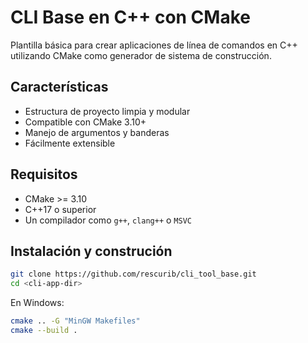 # CLI Base en C++ con CMake

Plantilla básica para crear aplicaciones de línea de comandos en C++ utilizando CMake como generador de sistema de construcción.

## Características

- Estructura de proyecto limpia y modular
- Compatible con CMake 3.10+
- Manejo de argumentos y banderas
- Fácilmente extensible

## Requisitos

- CMake >= 3.10
- C++17 o superior
- Un compilador como `g++`, `clang++` o `MSVC`

## Instalación y construción

```bash
git clone https://github.com/rescurib/cli_tool_base.git
cd <cli-app-dir>
```
En Windows:
```bash
cmake .. -G "MinGW Makefiles" 
cmake --build .
```
